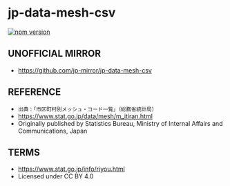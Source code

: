 # jp-data-mesh-csv

[![npm version](https://badge.fury.io/js/jp-data-mesh-csv.svg)](https://badge.fury.io/js/jp-data-mesh-csv)

## UNOFFICIAL MIRROR

- https://github.com/jp-mirror/jp-data-mesh-csv

## REFERENCE

- `出典：「市区町村別メッシュ・コード一覧」（総務省統計局）`
- https://www.stat.go.jp/data/mesh/m_itiran.html
- Originally published by Statistics Bureau, Ministry of Internal Affairs and Communications, Japan

## TERMS

- https://www.stat.go.jp/info/riyou.html
- Licensed under CC BY 4.0
